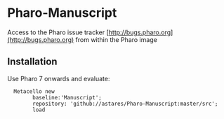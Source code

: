 # Pharo-Manuscript
Access to the Pharo issue tracker [http://bugs.pharo.org](http://bugs.pharo.org) from within the Pharo image

## Installation

Use Pharo 7 onwards and evaluate:

```Smalltalk
  Metacello new
        baseline:'Manuscript';
        repository: 'github://astares/Pharo-Manuscript:master/src';
        load
```


